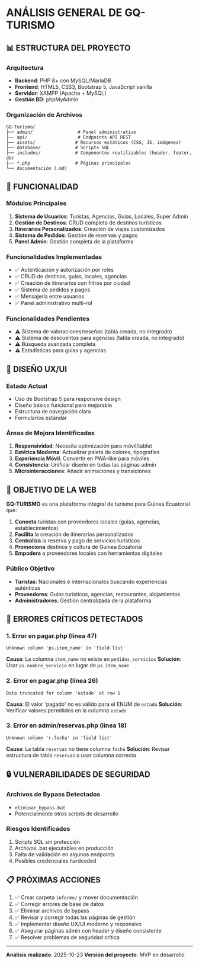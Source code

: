 # ANÁLISIS GENERAL DE GQ-TURISMO

## 📊 ESTRUCTURA DEL PROYECTO

### Arquitectura
- **Backend**: PHP 8+ con MySQL/MariaDB
- **Frontend**: HTML5, CSS3, Bootstrap 5, JavaScript vanilla
- **Servidor**: XAMPP (Apache + MySQL)
- **Gestión BD**: phpMyAdmin

### Organización de Archivos
```
GQ-Turismo/
├── admin/                 # Panel administrativo
├── api/                   # Endpoints API REST
├── assets/               # Recursos estáticos (CSS, JS, imágenes)
├── database/             # Scripts SQL
├── includes/             # Componentes reutilizables (header, footer, db)
├── *.php                 # Páginas principales
└── documentación (.md)
```

## 🎯 FUNCIONALIDAD

### Módulos Principales
1. **Sistema de Usuarios**: Turistas, Agencias, Guías, Locales, Super Admin
2. **Gestión de Destinos**: CRUD completo de destinos turísticos
3. **Itinerarios Personalizados**: Creación de viajes customizados
4. **Sistema de Pedidos**: Gestión de reservas y pagos
5. **Panel Admin**: Gestión completa de la plataforma

### Funcionalidades Implementadas
- ✅ Autenticación y autorización por roles
- ✅ CRUD de destinos, guías, locales, agencias
- ✅ Creación de itinerarios con filtros por ciudad
- ✅ Sistema de pedidos y pagos
- ✅ Mensajería entre usuarios
- ✅ Panel administrativo multi-rol

### Funcionalidades Pendientes
- ⚠️ Sistema de valoraciones/reseñas (tabla creada, no integrado)
- ⚠️ Sistema de descuentos para agencias (tabla creada, no integrado)
- ⚠️ Búsqueda avanzada completa
- ⚠️ Estadísticas para guías y agencias

## 🎨 DISEÑO UX/UI

### Estado Actual
- Uso de Bootstrap 5 para responsive design
- Diseño básico funcional pero mejorable
- Estructura de navegación clara
- Formularios estándar

### Áreas de Mejora Identificadas
1. **Responsividad**: Necesita optimización para móvil/tablet
2. **Estética Moderna**: Actualizar paleta de colores, tipografías
3. **Experiencia Móvil**: Convertir en PWA-like para móviles
4. **Consistencia**: Unificar diseño en todas las páginas admin
5. **Microinteracciones**: Añadir animaciones y transiciones

## 🎯 OBJETIVO DE LA WEB

**GQ-TURISMO** es una plataforma integral de turismo para Guinea Ecuatorial que:

1. **Conecta** turistas con proveedores locales (guías, agencias, establecimientos)
2. **Facilita** la creación de itinerarios personalizados
3. **Centraliza** la reserva y pago de servicios turísticos
4. **Promociona** destinos y cultura de Guinea Ecuatorial
5. **Empodera** a proveedores locales con herramientas digitales

### Público Objetivo
- **Turistas**: Nacionales e internacionales buscando experiencias auténticas
- **Proveedores**: Guías turísticos, agencias, restaurantes, alojamientos
- **Administradores**: Gestión centralizada de la plataforma

## 🔴 ERRORES CRÍTICOS DETECTADOS

### 1. Error en pagar.php (línea 47)
```
Unknown column 'ps.item_name' in 'field list'
```
**Causa**: La columna `item_name` no existe en `pedidos_servicios`
**Solución**: Usar `ps.nombre_servicio` en lugar de `ps.item_name`

### 2. Error en pagar.php (línea 26)
```
Data truncated for column 'estado' at row 1
```
**Causa**: El valor 'pagado' no es válido para el ENUM de `estado`
**Solución**: Verificar valores permitidos en la columna `estado`

### 3. Error en admin/reservas.php (línea 18)
```
Unknown column 'r.fecha' in 'field list'
```
**Causa**: La tabla `reservas` no tiene columna `fecha`
**Solución**: Revisar estructura de tabla `reservas` o usar columna correcta

## 🔒 VULNERABILIDADES DE SEGURIDAD

### Archivos de Bypass Detectados
- `eliminar_bypass.bat`
- Potencialmente otros scripts de desarrollo

### Riesgos Identificados
1. Scripts SQL sin protección
2. Archivos .bat ejecutables en producción
3. Falta de validación en algunos endpoints
4. Posibles credenciales hardcoded

## 📋 PRÓXIMAS ACCIONES

1. ✅ Crear carpeta `informe/` y mover documentación
2. ✅ Corregir errores de base de datos
3. ✅ Eliminar archivos de bypass
4. ✅ Revisar y corregir todas las páginas de gestión
5. ✅ Implementar diseño UX/UI moderno y responsivo
6. ✅ Asegurar páginas admin con header y diseño consistente
7. ✅ Resolver problemas de seguridad crítica

---

**Análisis realizado**: 2025-10-23
**Versión del proyecto**: MVP en desarrollo
